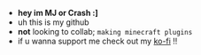 - **__hey im MJ or Crash__ :]**
- uh this is my github
- **not** looking to collab; `making minecraft plugins`
- if u wanna support me check out my [ko-fi](https://ko-fi.com/uhhemjayy) !! 
<!---
emjayyphangs/emjayyphangs is a ✨ special ✨ repository because its `README.md` (this file) appears on your GitHub profile.
You can click the Preview link to take a look at your changes.
--->
